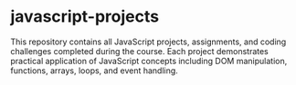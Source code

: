# javascript-projects
This repository contains all JavaScript projects, assignments, and coding challenges completed during the course. Each project demonstrates practical application of JavaScript concepts including DOM manipulation, functions, arrays, loops, and event handling.
